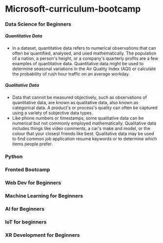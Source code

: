 # Microsoft-curriculum-bootcamp

### Data Science for Beginners
##### Quantitative Data
- In a dataset, quantitative data refers to numerical observations that can often be quantified, analysed, and used mathematically. The population of a nation, a person's height, or a company's quarterly profits are a few examples of quantitative data. Quantitative data might be used to determine seasonal variations in the Air Quality Index (AQI) or calculate the probability of rush hour traffic on an average workday.

##### Qualitative Data
- Data that cannot be measured objectively, such as observations of quantitative data, are known as qualitative data, also known as categorical data. 
A product's or process's quality can often be captured using a variety of subjective data types. 
- Like phone numbers or timestamps, some qualitative data can be numerical but not commonly employed mathematically. Qualitative data includes things like video comments, a car's make and model, or the colour that your closest friends like best. Qualitative data may be used to find common job application resume keywords or to determine which items people prefer.



### Python
### Fronted Bootcamp
### Web Dev for Beginners 
### Machine Learning for Beginners 
### AI for Beginners 
### IoT for beginners 
### XR Development for Beginners 
